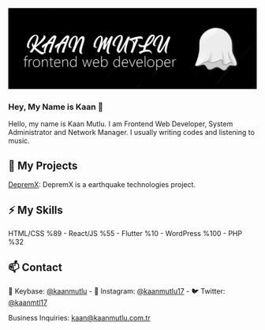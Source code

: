 <img src="https://raw.githubusercontent.com/kaanmutlu17/kaanmutlu17/master/kaan-banner.png">

### Hey, My Name is Kaan 👋

Hello, my name is Kaan Mutlu. I am Frontend Web Developer, System Administrator and Network Manager. I usually writing codes and listening to music.

## 🎈 My Projects

[DepremX](https://depremx.org): DepremX is a earthquake technologies project.

## ⚡️ My Skills

HTML/CSS %89 - React/JS %55 - Flutter %10 - WordPress %100 - PHP %32

## 📫 Contact

🔑 Keybase: [@kaanmutlu](https://keybase.io/kaanmutlu) - 🤳 Instagram: [@kaanmutlu17](https://instagram.com/kaanmutlu17) - 🐦 Twitter: [@kaanmtl17](https://twitter.com/kaanmtl17)

Business Inquiries: kaan@kaanmutlu.com.tr
